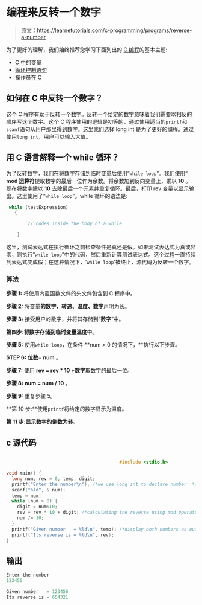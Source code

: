 # 编程来反转一个数字

> 原文：<https://learnetutorials.com/c-programming/programs/reverse-a-number>

为了更好的理解，我们始终推荐您学习下面列出的 [C 编程](../ "C programming")的基本主题:

*   [C 中的变量](../../c-programming/variables)
*   [循环控制语句](../../c-programming/loop-control-statements)
*   [操作员在 C](../../c-programming/operators)

## 如何在 C 中反转一个数字？

这个 C 程序有助于反转一个数字。反转一个给定的数字意味着我们需要以相反的顺序写这个数字。这个 C 程序使用的逻辑是初等的，通过使用适当的`printf`和`scanf`语句从用户那里得到数字。这里我们选择 long int 是为了更好的编程。通过使用`long int`，用户可以输入大值。

## 用 C 语言解释一个 while 循环？

为了反转数字，我们在将数字存储到临时变量后使用“`while loop`”。我们使用“ **mod 运算符**提取数字的最后一位作为余数。将余数加到反向变量上，乘以 **10** 。现在将数字除以 **10** 去除最后一个元素并重复循环。最后，打印 rev 变量以显示输出。这里使用了“`while loop`”。while 循环的语法是:

```c
 while (testExpression)
   {

        // codes inside the body of a while

    } 

```

这里，测试表达式在执行循环之前检查条件是真还是假。如果测试表达式为真或非零，则执行“`while loop`”中的代码，然后重新计算测试表达式。这个过程一直持续到表达式变成假；在这种情况下，'`while loop`'被终止，源代码为反转一个数字。

### 算法

**步骤 1:** 将使用内置函数文件的头文件包含到 C 程序中。

**步骤 2:** 将变量**的数字、转速、温度、数字**声明为长。

**步骤 3:** 接受用户的数字，并将其存储到“**数字**”中。

**第四步:**将数字存储到临时变量**温度**中。

**步骤 5:** 使用`while loop`，在条件 **num > 0 的情况下，**执行以下步骤。

**STEP 6:** **位数= num** 。

**步骤 7:** 使用 **rev = rev * 10 +数字**取数字的最后一位。

**步骤 8:** **num = num / 10** 。

**步骤 9:** 重复步骤 5。

**第 10 步:**使用`printf`将给定的数字显示为温度。

**第 11 步:**显示数字的倒数为**转**。

## c 源代码

```c

                                          #include <stdio.h>

void main() {
  long num, rev = 0, temp, digit;
  printf("Enter the number\n"); /*we use long int to declare number' */
  scanf("%ld", & num);
  temp = num;
  while (num > 0) {
    digit = num%10;
    rev = rev * 10 + digit; /*calculating the reverse using mod operator*/
    num /= 10;
  }
  printf("Given number   = %ld\n", temp); /*display both numbers as output*/
  printf("Its reverse is = %ld\n", rev);
}

```

## 输出

```c
Enter the number
123456

Given number   = 123456
Its reverse is = 654321
```